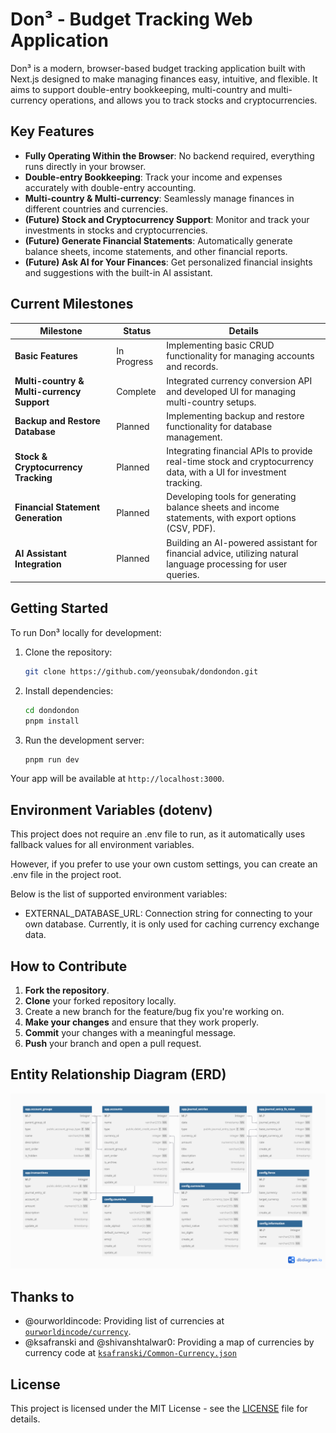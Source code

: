 # Don³ - Budget Tracking Web Application

Don³ is a modern, browser-based budget tracking application built with Next.js designed to make managing finances easy, intuitive, and flexible. It aims to support double-entry bookkeeping, multi-country and multi-currency operations, and allows you to track stocks and cryptocurrencies.

## Key Features

- **Fully Operating Within the Browser**: No backend required, everything runs directly in your browser.
- **Double-entry Bookkeeping**: Track your income and expenses accurately with double-entry accounting.
- **Multi-country & Multi-currency**: Seamlessly manage finances in different countries and currencies.
- **(Future) Stock and Cryptocurrency Support**: Monitor and track your investments in stocks and cryptocurrencies.
- **(Future) Generate Financial Statements**: Automatically generate balance sheets, income statements, and other financial reports.
- **(Future) Ask AI for Your Finances**: Get personalized financial insights and suggestions with the built-in AI assistant.

## Current Milestones

| Milestone                                  | Status      | Details                                                                                                           |
| ------------------------------------------ | ----------- | ----------------------------------------------------------------------------------------------------------------- |
| **Basic Features**                         | In Progress | Implementing basic CRUD functionality for managing accounts and records.                                          |
| **Multi-country & Multi-currency Support** | Complete    | Integrated currency conversion API and developed UI for managing multi-country setups.                            |
| **Backup and Restore Database**            | Planned     | Implementing backup and restore functionality for database management.                                            |
| **Stock & Cryptocurrency Tracking**        | Planned     | Integrating financial APIs to provide real-time stock and cryptocurrency data, with a UI for investment tracking. |
| **Financial Statement Generation**         | Planned     | Developing tools for generating balance sheets and income statements, with export options (CSV, PDF).             |
| **AI Assistant Integration**               | Planned     | Building an AI-powered assistant for financial advice, utilizing natural language processing for user queries.    |

## Getting Started

To run Don³ locally for development:

1. Clone the repository:

   ```bash
   git clone https://github.com/yeonsubak/dondondon.git
   ```

2. Install dependencies:

   ```bash
   cd dondondon
   pnpm install
   ```

3. Run the development server:
   ```bash
   pnpm run dev
   ```

Your app will be available at `http://localhost:3000`.

## Environment Variables (dotenv)

This project does not require an .env file to run, as it automatically uses fallback values for all environment variables.

However, if you prefer to use your own custom settings, you can create an .env file in the project root.

Below is the list of supported environment variables:

- EXTERNAL_DATABASE_URL: Connection string for connecting to your own database. Currently, it is only used for caching currency exchange data.

## How to Contribute

1. **Fork the repository**.
2. **Clone** your forked repository locally.
3. Create a new branch for the feature/bug fix you're working on.
4. **Make your changes** and ensure that they work properly.
5. **Commit** your changes with a meaningful message.
6. **Push** your branch and open a pull request.

## Entity Relationship Diagram (ERD)

![Don³ ERD](./docs/Don3_erd.png)

## Thanks to

- @ourworldincode: Providing list of currencies at [`ourworldincode/currency`](https://github.com/ourworldincode/currency).
- @ksafranski and @shivanshtalwar0: Providing a map of currencies by currency code at [`ksafranski/Common-Currency.json`](https://gist.github.com/ksafranski/2973986?permalink_comment_id=5284647#gistcomment-5284647)

## License

This project is licensed under the MIT License - see the [LICENSE](LICENSE) file for details.
